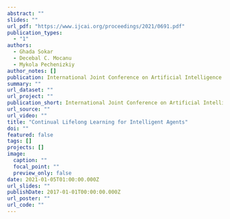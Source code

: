 ```yaml
---
abstract: ""
slides: ""
url_pdf: "https://www.ijcai.org/proceedings/2021/0691.pdf"
publication_types:
  - "1"
authors:
  - Ghada Sokar
  - Decebal C. Mocanu
  - Mykola Pechenizkiy
author_notes: []
publication: International Joint Conference on Artificial Intelligence
summary: ""
url_dataset: ""
url_project: ""
publication_short: International Joint Conference on Artificial Intelligence
url_source: ""
url_video: ""
title: "Continual Lifelong Learning for Intelligent Agents"
doi: ""
featured: false
tags: []
projects: []
image:
  caption: ""
  focal_point: ""
  preview_only: false
date: 2021-01-05T01:00:00.000Z
url_slides: ""
publishDate: 2017-01-01T00:00:00.000Z
url_poster: ""
url_code: ""
---
```

